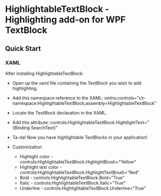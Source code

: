 # HighlightableTextBlock - Highlighting add-on for WPF TextBlock

## Quick Start
### XAML

After installing HighlightableTextBlock:

* Open up the xaml file containing the TextBlock you wish to add highlighting. 
* Add this namespace reference to the XAML: 
  xmlns:controls="clr-namespace:HighlightableTextBlock;assembly=HighlightableTextBlock"
* Locate the TextBlock declaration in the XAML. 
* Add this attribute:
  controls:HighlightableTextBlock.HightlightText="{Binding SearchText}" 
* Ta-da! Now you have highlightable TextBlocks in your application!
* Customization

  * Highlight color - controls:HighlightableTextBlock.HighlightBrush="Yellow" 
  * Highlight text color - controls:HighlightableTextBlock.HighlightTextBrush="Red"
  * Bold - controls:HighlightableTextBlock.Bold="True"
  * Italic - controls:HighlightableTextBlock.Italic="True"
  * Underline - controls:HighlightableTextBlock.Underline="True"
